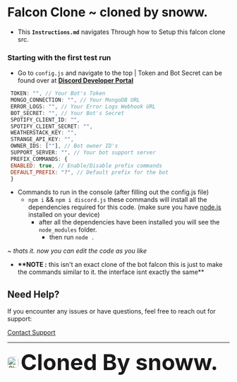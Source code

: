 # Falcon Clone ~ cloned by snoww.

- This __`Instructions.md`__ navigates Through how to Setup this falcon clone src. 

### Starting with the first test run    

   - Go to `config.js` and navigate to the top | Token and Bot Secret can be found over at __[Discord Developer Portal](https://discord.com/developers/applications/)__
   ```javascript
    TOKEN: "", // Your Bot's Token
    MONGO_CONNECTION: "", // Your MongoDB URL 
    ERROR_LOGS: "", // Your Error Logs Webhook URL
    BOT_SECRET: "", // Your Bot's Secret 
    SPOTIFY_CLIENT_ID: "",
    SPOTIFY_CLIENT_SECRET: "",
    WEATHERSTACK_KEY: "",
    STRANGE_API_KEY: "",
    OWNER_IDS: [""], // Bot owner ID's
    SUPPORT_SERVER: "", // Your bot support server
    PREFIX_COMMANDS: {
    ENABLED: true, // Enable/Disable prefix commands
    DEFAULT_PREFIX: "?", // Default prefix for the bot
    }
   ```
- Commands to run in the console (after filling out the config.js file)
  - `npm i` && `npm i discord.js` these commands will install all the dependencies required for this code. (make sure you have [node.js](https://nodejs.org) installed on your device)
    - after all the dependencies have been installed you will see the `node_modules` folder.
      - then run `node .`

~ _thats it. now you can edit the code as you like_
- __**NOTE :__ this isn't an exact clone of the bot falcon this is just to make the commands similar to it. the interface isnt exactly the same**

## Need Help?

If you encounter any issues or have questions, feel free to reach out for support:

[Contact Support](https://discord.gg/team-kronix-1063452003910553731)

---

<div style="display: flex; align-items: center;">
  <img src="https://cdn.discordapp.com/avatars/1092374628556615690/18d6b90df596d1a9fc6ea7b5919aa18d.webp?size=1024&format=webp&width=0&height=230" alt="Cloned by snoww." style="border-radius: 25%; width: 25px; height: 25px; margin-right: 5px;">
  <span style="font-size: 50px; font-weight: bold;">Cloned By snoww.</span>
</div>